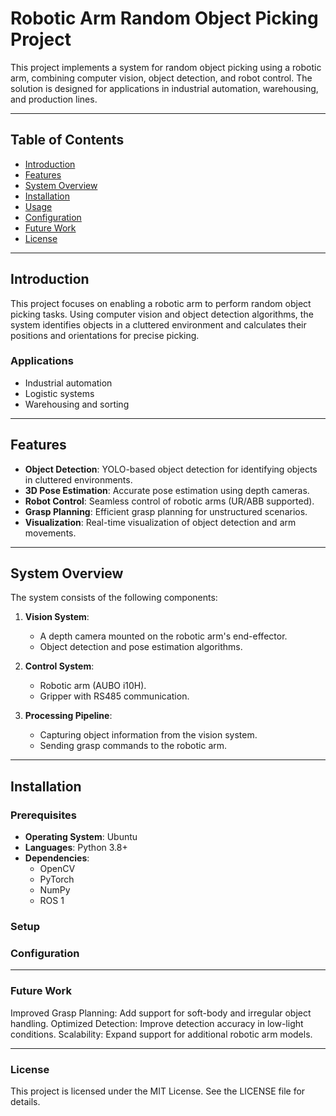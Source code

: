 # Robotic Arm Random Object Picking Project

This project implements a system for random object picking using a robotic arm, combining computer vision, object detection, and robot control. The solution is designed for applications in industrial automation, warehousing, and production lines.

---

## Table of Contents

- [Introduction](#introduction)
- [Features](#features)
- [System Overview](#system-overview)
- [Installation](#installation)
- [Usage](#usage)
- [Configuration](#configuration)
- [Future Work](#future-work)
- [License](#license)

---

## Introduction

This project focuses on enabling a robotic arm to perform random object picking tasks. Using computer vision and object detection algorithms, the system identifies objects in a cluttered environment and calculates their positions and orientations for precise picking.

### Applications

- Industrial automation  
- Logistic systems  
- Warehousing and sorting  

---

## Features

- **Object Detection**: YOLO-based object detection for identifying objects in cluttered environments.
- **3D Pose Estimation**: Accurate pose estimation using depth cameras.  
- **Robot Control**: Seamless control of robotic arms (UR/ABB supported).  
- **Grasp Planning**: Efficient grasp planning for unstructured scenarios.  
- **Visualization**: Real-time visualization of object detection and arm movements.  

---

## System Overview

The system consists of the following components:

1. **Vision System**:  
   - A depth camera mounted on the robotic arm's end-effector.  
   - Object detection and pose estimation algorithms.  

2. **Control System**:  
   - Robotic arm (AUBO i10H).  
   - Gripper with RS485 communication.  

3. **Processing Pipeline**:  
   - Capturing object information from the vision system.  
   - Sending grasp commands to the robotic arm.  

---

## Installation

### Prerequisites

- **Operating System**: Ubuntu
- **Languages**: Python 3.8+  
- **Dependencies**: 
  - OpenCV
  - PyTorch
  - NumPy
  - ROS 1

### Setup


### Configuration

---
### Future Work


Improved Grasp Planning: Add support for soft-body and irregular object handling.
Optimized Detection: Improve detection accuracy in low-light conditions.
Scalability: Expand support for additional robotic arm models.

---
### License
This project is licensed under the MIT License. See the LICENSE file for details.
